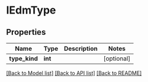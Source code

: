 # IEdmType

## Properties
Name | Type | Description | Notes
------------ | ------------- | ------------- | -------------
**type_kind** | **int** |  | [optional] 

[[Back to Model list]](../README.md#documentation-for-models) [[Back to API list]](../README.md#documentation-for-api-endpoints) [[Back to README]](../README.md)


